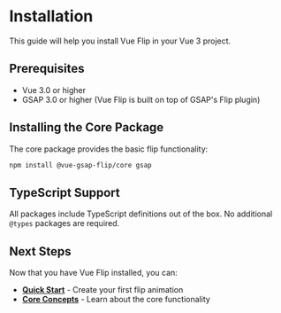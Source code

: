 # Installation

This guide will help you install Vue Flip in your Vue 3 project.

## Prerequisites

- Vue 3.0 or higher
- GSAP 3.0 or higher (Vue Flip is built on top of GSAP's Flip plugin)

## Installing the Core Package

The core package provides the basic flip functionality:

```bash
npm install @vue-gsap-flip/core gsap
```

## TypeScript Support

All packages include TypeScript definitions out of the box. No additional `@types` packages are required.

## Next Steps

Now that you have Vue Flip installed, you can:

- **[Quick Start](./quick-start)** - Create your first flip animation
- **[Core Concepts](../core/)** - Learn about the core functionality
